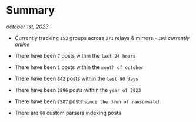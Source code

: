 
# Summary
_october 1st, 2023_

- Currently tracking `153` groups across `271` relays & mirrors - _`102` currently online_

- There have been `7` posts within the `last 24 hours`

- There have been `1` posts within the `month of october`

- There have been `842` posts within the `last 90 days`

- There have been `2896` posts within the `year of 2023`

- There have been `7587` posts `since the dawn of ransomwatch`

- There are `80` custom parsers indexing posts
